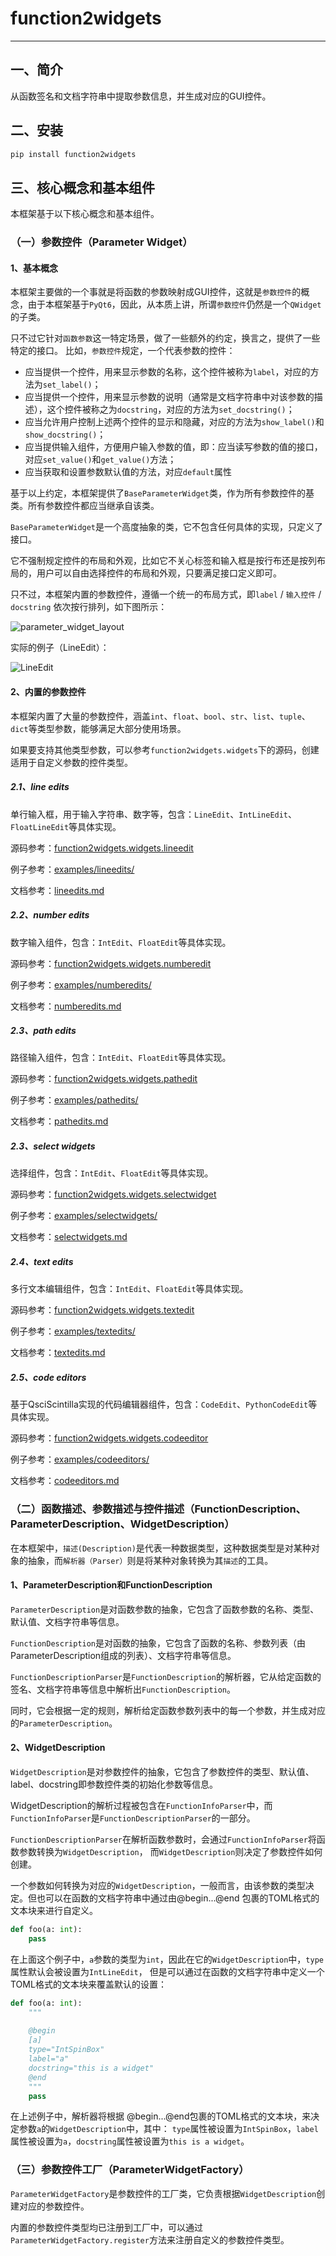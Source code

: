 # function2widgets

----

## 一、简介

从函数签名和文档字符串中提取参数信息，并生成对应的GUI控件。

## 二、安装

```bash
pip install function2widgets
```

## 三、核心概念和基本组件

本框架基于以下核心概念和基本组件。

### （一）参数控件（Parameter Widget）

#### 1、基本概念
本框架主要做的一个事就是将函数的参数映射成GUI控件，这就是`参数控件`的概念，由于本框架基于`PyQt6`，因此，从本质上讲，所谓`参数控件`仍然是一个`QWidget`的子类。

只不过它针对`函数参数`这一特定场景，做了一些额外的约定，换言之，提供了一些特定的接口。 比如，`参数控件`规定，一个代表参数的控件：
 - 应当提供一个控件，用来显示参数的名称，这个控件被称为`label`，对应的方法为`set_label()`； 
 - 应当提供一个控件，用来显示参数的说明（通常是文档字符串中对该参数的描述），这个控件被称之为`docstring`，对应的方法为`set_docstring()`； 
 - 应当允许用户控制上述两个控件的显示和隐藏，对应的方法为`show_label()`和`show_docstring()`； 
 - 应当提供输入组件，方便用户输入参数的值，即：应当读写参数的值的接口，对应`set_value()`和`get_value()`方法；
 - 应当获取和设置参数默认值的方法，对应`default`属性

基于以上约定，本框架提供了`BaseParameterWidget`类，作为所有参数控件的基类。所有参数控件都应当继承自该类。

`BaseParameterWidget`是一个高度抽象的类，它不包含任何具体的实现，只定义了接口。

它不强制规定控件的布局和外观，比如它不关心标签和输入框是按行布还是按列布局的，用户可以自由选择控件的布局和外观，只要满足接口定义即可。

只不过，本框架内置的参数控件，遵循一个统一的布局方式，即`label` / `输入控件` / `docstring` 依次按行排列，如下图所示：

![parameter_widget_layout](./docs/imgs/parameter_widget_layout_concept.png)

实际的例子（LineEdit）：

![LineEdit](./docs/imgs/parameter_widget_layout_demo.png)


#### 2、内置的参数控件

本框架内置了大量的参数控件，涵盖`int`、`float`、`bool`、`str`、`list`、`tuple`、`dict`等类型参数，能够满足大部分使用场景。

如果要支持其他类型参数，可以参考`function2widgets.widgets`下的源码，创建适用于自定义参数的控件类型。

##### 2.1、line edits

单行输入框，用于输入字符串、数字等，包含：`LineEdit`、`IntLineEdit`、`FloatLineEdit`等具体实现。

源码参考：[function2widgets.widgets.lineedit](function2widgets/widgets/lineedit/stredit.py)

例子参考：[examples/lineedits/](examples/lineedit/)

文档参考：[lineedits.md](./docs/lineedits)

##### 2.2、number edits

数字输入组件，包含：`IntEdit`、`FloatEdit`等具体实现。

源码参考：[function2widgets.widgets.numberedit](./function2widgets/widgets/numberedit.py)

例子参考：[examples/numberedits/](examples/numberinput/)

文档参考：[numberedits.md](./docs/numberedits.md)


##### 2.3、path edits

路径输入组件，包含：`IntEdit`、`FloatEdit`等具体实现。

源码参考：[function2widgets.widgets.pathedit](./function2widgets/widgets/pathedit.py)

例子参考：[examples/pathedits/](examples/pathedit/)

文档参考：[pathedits.md](./docs/pathedits.md)

##### 2.3、select widgets

选择组件，包含：`IntEdit`、`FloatEdit`等具体实现。

源码参考：[function2widgets.widgets.selectwidget](function2widgets/widgets/selectwidget/selectwidget.py)

例子参考：[examples/selectwidgets/](examples/selectwidget/)

文档参考：[selectwidgets.md](./docs/selectwidgets.md)

##### 2.4、text edits

多行文本编辑组件，包含：`IntEdit`、`FloatEdit`等具体实现。

源码参考：[function2widgets.widgets.textedit](./function2widgets/widgets/textedit.py)

例子参考：[examples/textedits/](examples/textedit/)

文档参考：[textedits.md](./docs/textedits.md)

##### 2.5、code editors

基于QsciScintilla实现的代码编辑器组件，包含：`CodeEdit`、`PythonCodeEdit`等具体实现。

源码参考：[function2widgets.widgets.codeeditor](function2widgets/widgets/editor/codeeditor.py)

例子参考：[examples/codeeditors/](examples/codeeditor/)

文档参考：[codeeditors.md](./docs/codeeditors.md)

### （二）函数描述、参数描述与控件描述（FunctionDescription、ParameterDescription、WidgetDescription）

在本框架中，`描述(Description)`是代表一种数据类型，这种数据类型是对某种对象的抽象，而`解析器（Parser）`则是将某种对象转换为其`描述`的工具。

#### 1、ParameterDescription和FunctionDescription

`ParameterDescription`是对函数参数的抽象，它包含了函数参数的名称、类型、默认值、文档字符串等信息。

`FunctionDescription`是对函数的抽象，它包含了函数的名称、参数列表（由ParameterDescription组成的列表）、文档字符串等信息。

`FunctionDescriptionParser`是`FunctionDescription`的解析器，它从给定函数的签名、文档字符串等信息中解析出`FunctionDescription`。

同时，它会根据一定的规则，解析给定函数参数列表中的每一个参数，并生成对应的`ParameterDescription`。

#### 2、WidgetDescription

`WidgetDescription`是对参数控件的抽象，它包含了参数控件的类型、默认值、label、docstring即参数控件类的初始化参数等信息。

WidgetDescription的解析过程被包含在`FunctionInfoParser`中，而`FunctionInfoParser`是`FunctionDescriptionParser`的一部分。

`FunctionDescriptionParser`在解析函数参数时，会通过`FunctionInfoParser`将函数参数转换为`WidgetDescription`， 
而`WidgetDescription`则决定了参数控件如何创建。

一个参数如何转换为对应的`WidgetDescription`，一般而言，由该参数的类型决定。但也可以在函数的文档字符串中通过由@begin...@end
包裹的TOML格式的文本块来进行自定义。

```python
def foo(a: int):
    pass
```

在上面这个例子中，`a`参数的类型为`int`，因此在它的`WidgetDescription`中，`type`属性默认会被设置为`IntLineEdit`，
但是可以通过在函数的文档字符串中定义一个TOML格式的文本块来覆盖默认的设置：

```python
def foo(a: int):
    """
    
    @begin
    [a]
    type="IntSpinBox"
    label="a"
    docstring="this is a widget"
    @end
    """
    pass
```

在上述例子中，解析器将根据 @begin...@end包裹的TOML格式的文本块，来决定参数`a`的`WidgetDescription`中，其中：
`type`属性被设置为`IntSpinBox`，`label`属性被设置为`a`，`docstring`属性被设置为`this is a widget`。




### （三）参数控件工厂（ParameterWidgetFactory）

`ParameterWidgetFactory`是参数控件的工厂类，它负责根据`WidgetDescription`创建对应的参数控件。

内置的参数控件类型均已注册到工厂中，可以通过`ParameterWidgetFactory.register`方法来注册自定义的参数控件类型。